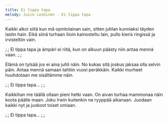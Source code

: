 ```yaml
---
title: Ei tippa tapa
melody: Juice Leskinen - Ei tippa tapa
---
```

Kaikki alkoi siitä kun mä opintolainan sain,
sitten juhlan kunniaksi täyden lastin hain.
Eikä siinä turhaan liioin kainosteltu lain,
pullo kieris ringissä ja irvisteltiin vain.

;.; Ei tippa tapa ja ämpäri ei riitä,
kun on alkuun päästy niin antaa mennä vaan. ;.;

Elämä on tylsää jos ei aina juhli näin.
No kukas sitä joskus jaksaa olla selvin päin.
Antaa mennä samaan tahtiin vuosi peräkkäin.
Kaikki murheet huuhdotaan me sisältämme näin.

;.; Ei tippa tapa... ;.;

Kaikkihan me täällä ollaan pieni hetki vaan.
On aivan turhaa mammonaa näin koota päälle maan.
Joku Irwin kuitenkin ne ryyppää aikanaan.
Juodaan kaikki nyt ja juokoot toiset omiaan.

;.; Ei tippa tapa... ;.;
